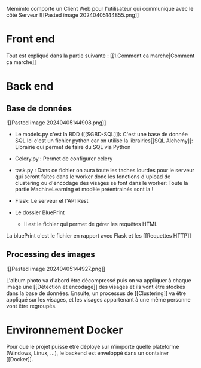 Memimto comporte un Client Web pour l'utilisateur qui communique avec le côté Serveur
![[Pasted image 20240405144855.png]]
# Front end

Tout est expliqué dans la partie suivante : [[1.Comment ca marche|Comment ça marche]]

# Back end

## Base de données

![[Pasted image 20240405144908.png]]
- Le models.py c'est la BDD ([[SGBD-SQL]]): C'est une base de donnée SQL 
Ici c'est un fichier python car on utilise la librairies[[SQL Alchemy]]: Librairie qui permet de faire du SQL via Python


- Celery.py :
Permet de configurer celery

- task.py :
Dans ce fichier on aura toute les taches lourdes pour le serveur qui seront faites dans le worker donc les fonctions d'upload de clustering ou d'encodage des visages se font dans le worker:
Toute la partie MachineLearning et modèle préentrainés sont la !

- Flask: Le serveur et l'API Rest

- Le dossier BluePrint
	- Il est le fichier qui permet de gérer les requêtes HTML
	


La bluePrint c'est le fichier en rapport avec Flask et les [[Requettes HTTP]]
## Processing des images
![[Pasted image 20240405144927.png]]

L'album photo va d'abord être décompressé puis on va appliquer à chaque image une [[Détection et encodage]] des visages et ils vont être stockés dans la base de données.
Ensuite, un processus de [[Clustering]] va être appliqué sur les visages, et les visages appartenant à une même personne vont être regroupés.

# Environnement Docker

Pour que le projet puisse être déployé sur n'importe quelle plateforme (Windows, Linux, ...), le backend est enveloppé dans un container [[Docker]].